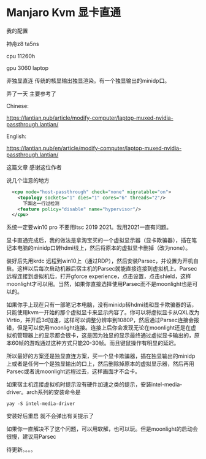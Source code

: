 # Manjaro Kvm 显卡直通

我的配置

神舟z8 ta5ns

cpu 11260h

gpu 3060 laptop

非独显直连 传统的核显输出独显渲染。有一个独显输出的minidp口。



弄了一天 主要参考了

Chinese:

https://lantian.pub/article/modify-computer/laptop-muxed-nvidia-passthrough.lantian/

English:

https://lantian.pub/en/article/modify-computer/laptop-muxed-nvidia-passthrough.lantian/

这篇文章 感谢这位作者



说几个注意的地方

```xml
  <cpu mode="host-passthrough" check="none" migratable="on">
    <topology sockets="1" dies="1" cores="6" threads="2"/>
      下面这一行过检测
    <feature policy="disable" name="hypervisor"/>
  </cpu>
```

系统一定要win10 pro 不要用ltsc 2019 2021。我用2021一直有问题。

显卡直通完成后，我的做法是拿淘宝买的一个虚拟显示器（显卡欺骗器），插在笔记本电脑的minidp口转hdmi线上，然后将原本的虚拟显卡删掉（改为none）。

装好后先用krdc 远程到win10上（通过RDP），然后安装Parsec，并设置为开机自启。这样以后每次启动机器后宿主机的Parsec就能直接连接到虚拟机上。Parsec远程连接到虚拟机后，打开gforce experience，点击设置，点击shield，这样moonlight才可以用。当然，如果你直接选择使用Parsec而不是moonlight也是可以的。

如果你手上现在只有一部笔记本电脑，没有minidp转hdmi线和显卡欺骗器的话，只能使用kvm一开始的那个虚拟显卡来显示内容了。你可以将虚拟显卡从QXL改为Virtio，并开启3d加速，这样可以调整分辨率到1080P，然后通过Parsec连接会报错，但是可以使用moonlight连接。连接上后你会发现无论在moonlight还是在虚拟机管理器上的显示都会很卡，这是因为独显的显示最终通过虚拟显卡输出的，原本60帧的游戏通过这种方式只能20-30帧。而且键鼠操作有明显的延迟。



所以最好的方案还是独显直连方案，买一个显卡欺骗器，插在独显输出的minidp上或者是任何一个是独显输出的口上，然后删除掉原本的虚拟显示器，然后再用Parsec或者说moonlight远程过去，这样画面才不会卡。



如果宿主机连接虚拟机时提示没有硬件加速之类的提示，安装intel-media-driver。arch系列的安装命令是

```
yay -S intel-media-driver
```

安装好后重启 就不会弹出有关提示了

如果你一直解决不了这个问题，可以用软解，也可以玩。但是moonlight的启动会很慢，建议用Parsec

待更新。。。。